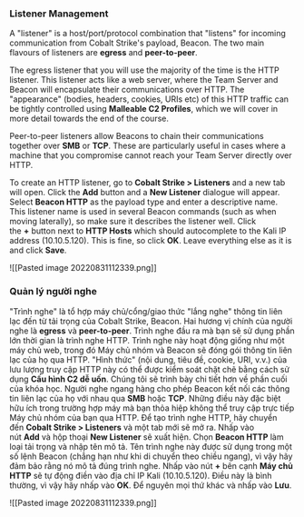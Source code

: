 ### Listener Management

A "listener" is a host/port/protocol combination that "listens" for incoming communication from Cobalt Strike's payload, Beacon. The two main flavours of listeners are **egress** and **peer-to-peer**.

The egress listener that you will use the majority of the time is the HTTP listener. This listener acts like a web server, where the Team Server and Beacon will encapsulate their communications over HTTP. The "appearance" (bodies, headers, cookies, URIs etc) of this HTTP traffic can be tightly controlled using **Malleable C2 Profiles**, which we will cover in more detail towards the end of the course.

Peer-to-peer listeners allow Beacons to chain their communications together over **SMB** or **TCP**. These are particularly useful in cases where a machine that you compromise cannot reach your Team Server directly over HTTP.

To create an HTTP listener, go to **Cobalt Strike > Listeners** and a new tab will open. Click the **Add** button and a **New Listener** dialogue will appear. Select **Beacon HTTP** as the payload type and enter a descriptive name. This listener name is used in several Beacon commands (such as when moving laterally), so make sure it describes the listener well. Click the **\+** button next to **HTTP Hosts** which should autocomplete to the Kali IP address (10.10.5.120). This is fine, so click **OK**. Leave everything else as it is and click **Save**.

\![[Pasted image 20220831112339.png]]


### Quản lý người nghe

"Trình nghe" là tổ hợp máy chủ/cổng/giao thức "lắng nghe" thông tin liên lạc đến từ tải trọng của Cobalt Strike, Beacon. Hai hương vị chính của người nghe là **egress** và **peer-to-peer**.
Trình nghe đầu ra mà bạn sẽ sử dụng phần lớn thời gian là trình nghe HTTP. Trình nghe này hoạt động giống như một máy chủ web, trong đó Máy chủ nhóm và Beacon sẽ đóng gói thông tin liên lạc của họ qua HTTP. "Hình thức" (nội dung, tiêu đề, cookie, URI, v.v.) của lưu lượng truy cập HTTP này có thể được kiểm soát chặt chẽ bằng cách sử dụng **Cấu hình C2 dễ uốn**. Chúng tôi sẽ trình bày chi tiết hơn về phần cuối của khóa học.
Người nghe ngang hàng cho phép Beacon kết nối các thông tin liên lạc của họ với nhau qua **SMB** hoặc **TCP**. Những điều này đặc biệt hữu ích trong trường hợp máy mà bạn thỏa hiệp không thể truy cập trực tiếp Máy chủ nhóm của bạn qua HTTP.
Để tạo trình nghe HTTP, hãy chuyển đến **Cobalt Strike > Listeners** và một tab mới sẽ mở ra. Nhấp vào nút **Add** và hộp thoại **New Listener** sẽ xuất hiện. Chọn **Beacon HTTP** làm loại tải trọng và nhập tên mô tả. Tên trình nghe này được sử dụng trong một số lệnh Beacon (chẳng hạn như khi di chuyển theo chiều ngang), vì vậy hãy đảm bảo rằng nó mô tả đúng trình nghe. Nhấp vào nút **\+** bên cạnh **Máy chủ HTTP** sẽ tự động điền vào địa chỉ IP Kali (10.10.5.120). Điều này là bình thường, vì vậy hãy nhấp vào **OK**. Để nguyên mọi thứ khác và nhấp vào **Lưu**.

\![[Pasted image 20220831112339.png]]